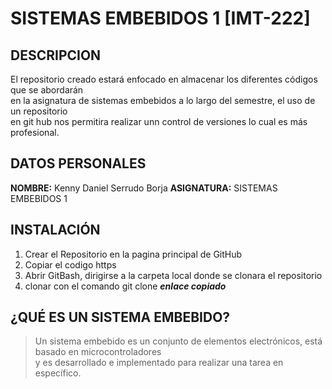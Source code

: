 # SISTEMAS EMBEBIDOS 1 [IMT-222]

## DESCRIPCION
El repositorio creado estará enfocado en almacenar los diferentes códigos que se abordarán  
en la asignatura de sistemas embebidos a lo largo del semestre, el uso de un repositorio  
en git hub nos permitira realizar unn control de versiones lo cual es más profesional.

## DATOS PERSONALES
**NOMBRE:** Kenny Daniel Serrudo Borja
**ASIGNATURA:** SISTEMAS EMBEBIDOS 1

## INSTALACIÓN
1. Crear el Repositorio en la pagina principal de GitHub
2. Copiar el codigo https
3. Abrir GitBash, dirigirse a la carpeta local donde se clonara el repositorio
4. clonar con el comando git clone ***enlace copiado***

## ¿QUÉ ES UN SISTEMA EMBEBIDO?
> Un sistema embebido es un conjunto de elementos electrónicos, está basado en microcontroladores  
y es desarrollado e implementado para realizar una tarea en específico.